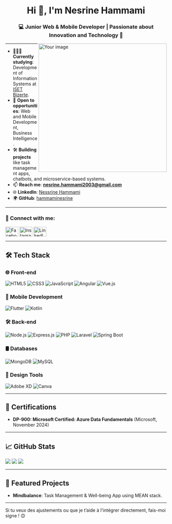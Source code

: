 <h1 align="center">Hi 👋, I'm Nesrine Hammami</h1>
<h3 align="center">💻 Junior Web & Mobile Developer | Passionate about Innovation and Technology 🌟</h3>

<img align="right" width="400" src="https://user-images.githubusercontent.com/placeholder-image.png" alt="Your image">

---

- 👩🏻‍💻 **Currently studying**: Development of Information Systems at [ISET Bizerte](https://www.isetbz.rnu.tn/).  
- 🎯 **Open to opportunities**: Web and Mobile Development, Business Intelligence.  
- 🛠️ **Building projects** like task management apps, chatbots, and microservice-based systems.  
- 📫 **Reach me**: **nesrine.hammami2003@gmail.com**  
- 🌐 **LinkedIn**: [Nessrine Hammami](https://www.linkedin.com/in/nesrine-hammami-8647672a1/)  
- 🌍 **GitHub**: [hammaminesrine](https://github.com/hammaminesrine)

---

<h3 align="left">📱 Connect with me:</h3>
<p align="left">
    <a href="https://www.facebook.com/" target="_blank"><img align="center" src="https://raw.githubusercontent.com/rahuldkjain/github-profile-readme-generator/master/src/images/icons/Social/facebook.svg" alt="Facebook" height="30" width="40" /></a>
    <a href="https://www.instagram.com/" target="_blank"><img align="center" src="https://raw.githubusercontent.com/rahuldkjain/github-profile-readme-generator/master/src/images/icons/Social/instagram.svg" alt="Instagram" height="30" width="40" /></a>
    <a href="https://www.linkedin.com/in/nesrine-hammami-8647672a1/" target="_blank"><img align="center" src="https://raw.githubusercontent.com/rahuldkjain/github-profile-readme-generator/master/src/images/icons/Social/linkedin.svg" alt="LinkedIn" height="30" width="40" /></a>
</p>

---

## 🛠️ Tech Stack
### 🌐 Front-end
![HTML5](https://img.shields.io/badge/html5-%23E34F26.svg?style=for-the-badge&logo=html5&logoColor=white) 
![CSS3](https://img.shields.io/badge/css3-%231572B6.svg?style=for-the-badge&logo=css3&logoColor=white) 
![JavaScript](https://img.shields.io/badge/javascript-%23323330.svg?style=for-the-badge&logo=javascript&logoColor=%23F7DF1E) 
![Angular](https://img.shields.io/badge/angular-%23DD0031.svg?style=for-the-badge&logo=angular&logoColor=white) 
![Vue.js](https://img.shields.io/badge/vue.js-%2335495e.svg?style=for-the-badge&logo=vuedotjs&logoColor=%234FC08D)

### 📱 Mobile Development
![Flutter](https://img.shields.io/badge/Flutter-%2302569B.svg?style=for-the-badge&logo=Flutter&logoColor=white) 
![Kotlin](https://img.shields.io/badge/kotlin-%237F52FF.svg?style=for-the-badge&logo=kotlin&logoColor=white)

### 🛠️ Back-end
![Node.js](https://img.shields.io/badge/node.js-%2343853D.svg?style=for-the-badge&logo=node.js&logoColor=white) 
![Express.js](https://img.shields.io/badge/express.js-%23404d59.svg?style=for-the-badge&logo=express&logoColor=%2361DAFB) 
![PHP](https://img.shields.io/badge/php-%23777BB4.svg?style=for-the-badge&logo=php&logoColor=white) 
![Laravel](https://img.shields.io/badge/laravel-%23FF2D20.svg?style=for-the-badge&logo=laravel&logoColor=white) 
![Spring Boot](https://img.shields.io/badge/springboot-%236DB33F.svg?style=for-the-badge&logo=spring&logoColor=white)

### 🛢️ Databases
![MongoDB](https://img.shields.io/badge/MongoDB-%234ea94b.svg?style=for-the-badge&logo=mongodb&logoColor=white) 
![MySQL](https://img.shields.io/badge/MySQL-%2300f.svg?style=for-the-badge&logo=mysql&logoColor=white) 


### 🎨 Design Tools
![Adobe XD](https://img.shields.io/badge/Adobe%20XD-470137?style=for-the-badge&logo=Adobe%20XD&logoColor=#FF61F6) 
![Canva](https://img.shields.io/badge/Canva-%2300C4CC.svg?style=for-the-badge&logo=Canva&logoColor=white)

---

## 🌟 Certifications
- **DP-900: Microsoft Certified: Azure Data Fundamentals** (Microsoft, November 2024)

---

## 📈 GitHub Stats
![](https://github-readme-stats.vercel.app/api?username=hammaminesrine&show_icons=true&theme=vue&hide_border=true&count_private=true)
![](https://github-readme-streak-stats.herokuapp.com/?user=hammaminesrine&theme=vue&hide_border=true)
![](https://github-readme-stats.vercel.app/api/top-langs/?username=hammaminesrine&theme=vue&hide_border=true&layout=compact)

---

## 🚀 Featured Projects
- **Mindbalance**: Task Management & Well-being App using MEAN stack.  


---

Si tu veux des ajustements ou que je t’aide à l'intégrer directement, fais-moi signe ! 😊
